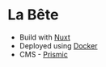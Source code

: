 # La Bête

- Build with [Nuxt](https://nuxtjs.org/)
- Deployed using [Docker](https://www.docker.com/)
- CMS - [Prismic](https://prismic.io/)

